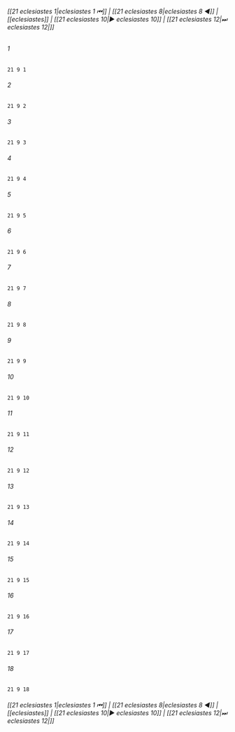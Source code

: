 
###### [[21 eclesiastes 1|eclesiastes 1 ⏮]] | [[21 eclesiastes 8|eclesiastes 8 ◀]] | [[eclesiastes]] | [[21 eclesiastes 10|▶ eclesiastes 10]] | [[21 eclesiastes 12|⏭ eclesiastes 12|]]

###### 1
``` verse
21 9 1 
```
###### 2
``` verse
21 9 2 
```
###### 3
``` verse
21 9 3 
```
###### 4
``` verse
21 9 4 
```
###### 5
``` verse
21 9 5 
```
###### 6
``` verse
21 9 6 
```
###### 7
``` verse
21 9 7 
```
###### 8
``` verse
21 9 8 
```
###### 9
``` verse
21 9 9 
```
###### 10
``` verse
21 9 10 
```
###### 11
``` verse
21 9 11 
```
###### 12
``` verse
21 9 12 
```
###### 13
``` verse
21 9 13 
```
###### 14
``` verse
21 9 14 
```
###### 15
``` verse
21 9 15 
```
###### 16
``` verse
21 9 16 
```
###### 17
``` verse
21 9 17 
```
###### 18
``` verse
21 9 18 
```

###### [[21 eclesiastes 1|eclesiastes 1 ⏮]] | [[21 eclesiastes 8|eclesiastes 8 ◀]] | [[eclesiastes]] | [[21 eclesiastes 10|▶ eclesiastes 10]] | [[21 eclesiastes 12|⏭ eclesiastes 12|]]

